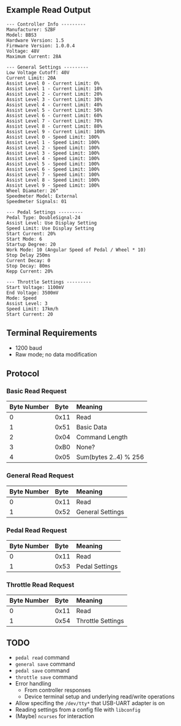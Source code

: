 ## Example Read Output
```
--- Controller Info ---------
Manufacturer: SZBF
Model: BBS3
Hardware Version: 1.5
Firmware Version: 1.0.0.4
Voltage: 48V
Maximum Current: 28A

--- General Settings ---------
Low Voltage Cutoff: 40V
Current Limit: 20A
Assist Level 0 - Current Limit: 0%
Assist Level 1 - Current Limit: 10%
Assist Level 2 - Current Limit: 20%
Assist Level 3 - Current Limit: 30%
Assist Level 4 - Current Limit: 40%
Assist Level 5 - Current Limit: 50%
Assist Level 6 - Current Limit: 60%
Assist Level 7 - Current Limit: 70%
Assist Level 8 - Current Limit: 80%
Assist Level 9 - Current Limit: 100%
Assist Level 0 - Speed Limit: 100%
Assist Level 1 - Speed Limit: 100%
Assist Level 2 - Speed Limit: 100%
Assist Level 3 - Speed Limit: 100%
Assist Level 4 - Speed Limit: 100%
Assist Level 5 - Speed Limit: 100%
Assist Level 6 - Speed Limit: 100%
Assist Level 7 - Speed Limit: 100%
Assist Level 8 - Speed Limit: 100%
Assist Level 9 - Speed Limit: 100%
Wheel Diamater: 26"
Speedmeter Model: External
Speedmeter Signals: 01

--- Pedal Settings ---------
Pedal Type: DoubleSignal-24
Assist Level: Use Display Setting
Speed Limit: Use Display Setting
Start Current: 20%
Start Mode: 6
Startup Degree: 20
Work Mode: 10 (Angular Speed of Pedal / Wheel * 10)
Stop Delay 250ms
Current Decay: 0
Stop Decay: 80ms
Kepp Current: 20%

--- Throttle Settings ---------
Start Voltage: 1100mV
End Voltage: 3500mV
Mode: Speed
Assist Level: 3
Speed Limit: 17km/h
Start Current: 20
```

## Terminal Requirements
- 1200 baud
- Raw mode; no data modification

## Protocol

### Basic Read Request
|Byte Number|Byte|Meaning|
|:---|:---|:---
|0|0x11|Read
|1|0x51|Basic Data
|2|0x04|Command Length
|3|0xB0|None?
|4|0x05|Sum(bytes 2..4) % 256

### General Read Request
|Byte Number|Byte|Meaning|
|:---|:---|:---
|0|0x11|Read
|1|0x52|General Settings

### Pedal Read Request
|Byte Number|Byte|Meaning|
|:---|:---|:---
|0|0x11|Read
|1|0x53|Pedal Settings

### Throttle Read Request
|Byte Number|Byte|Meaning|
|:---|:---|:---
|0|0x11|Read
|1|0x54|Throttle Settings

## TODO
- `pedal read` command
- `general save` command
- `pedal save` command
- `throttle save` command
- Error handling
    - From controller responses
    - Device terminal setup and underlying read/write operations
- Allow specifing the `/dev/tty*` that USB-UART adapter is on
- Reading settings from a config file with `libconfig`
- (Maybe) `ncurses` for interaction